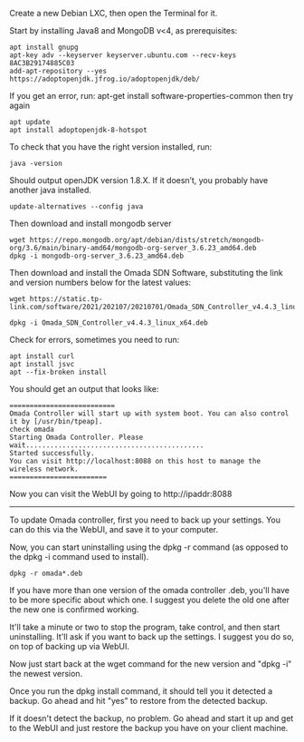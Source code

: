 Create a new Debian LXC, then open the Terminal for it.

Start by installing Java8 and MongoDB v<4, as prerequisites:

	apt install gnupg
	apt-key adv --keyserver keyserver.ubuntu.com --recv-keys 8AC3B29174885C03
	add-apt-repository --yes https://adoptopenjdk.jfrog.io/adoptopenjdk/deb/

If you get an error, run: apt-get install software-properties-common then try again

	apt update
	apt install adoptopenjdk-8-hotspot
	
To check that you have the right version installed, run:
	
	java -version
	
Should output openJDK version 1.8.X.  If it doesn’t, you probably have another java installed.

	update-alternatives --config java
	
Then download and install mongodb server
	
	wget https://repo.mongodb.org/apt/debian/dists/stretch/mongodb-org/3.6/main/binary-amd64/mongodb-org-server_3.6.23_amd64.deb 
	dpkg -i mongodb-org-server_3.6.23_amd64.deb

Then download and install the Omada SDN Software, substituting the link and version numbers below for the latest values:
	
	wget https://static.tp-link.com/software/2021/202107/20210701/Omada_SDN_Controller_v4.4.3_linux_x64.deb

	dpkg -i Omada_SDN_Controller_v4.4.3_linux_x64.deb

Check for errors, sometimes you need to run:
	
	apt install curl
	apt install jsvc
	apt --fix-broken install

You should get an output that looks like:

	==========================
	Omada Controller will start up with system boot. You can also control it by [/usr/bin/tpeap]. 
	check omada
	Starting Omada Controller. Please wait............................................
	Started successfully.
	You can visit http://localhost:8088 on this host to manage the wireless network.
	========================

Now you can visit the WebUI by going to http://ipaddr:8088
__________________________________________________________________________________________________________________________________

To update Omada controller, first you need to back up your settings.  You can do this via the WebUI, and save it to your computer.

Now, you can start uninstalling using the dpkg -r command (as opposed to the dpkg -i command used to install).

	dpkg -r omada*.deb
	
If you have more than one version of the omada controller .deb, you'll have to be more specific about which one.  I suggest you delete the old one after the new one is confirmed working.

It'll take a minute or two to stop the program, take control, and then start uninstalling.  It'll ask if you want to back up the settings.  I suggest you do so, on top of backing up via WebUI.

Now just start back at the wget command for the new version and "dpkg -i" the newest version.

Once you run the dpkg install command, it should tell you it detected a backup.  Go ahead and hit "yes" to restore from the detected backup.

If it doesn't detect the backup, no problem.  Go ahead and start it up and get to the WebUI and just restore the backup you have on your client machine.
